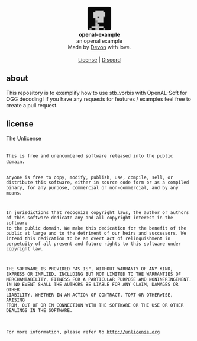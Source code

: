 <div id="header">
    <p align="center">
      <img width="64px" height="64px" style="border-radius: 6px;" src="res/icon.png"><br>
      <b>openal-example</b><br>
	  <span font-size="16px">an openal example</span><br>
      <span font-size="12px">Made by <a href="http://tek256.com">Devon</a> with love.</span><br><br>
      <span><a href="https://github.com/tek256/openal-example/blob/master/LICENSE">License</a> | <a href="https://discordapp.com/invite/63GvpMh">Discord</a></span>
    </p>
</div>
<div id="about">
<h2>about</h2>
<p>This repository is to exemplify how to use stb_vorbis with OpenAL-Soft for OGG decoding! If you have any requests for features / examples feel free to create a pull request.</p>
</div>
<div id="license">
<h2>license</h2>
<p>The Unlicense</p>
<pre><code>
This is free and unencumbered software released into the public domain.

Anyone is free to copy, modify, publish, use, compile, sell, or
distribute this software, either in source code form or as a compiled
binary, for any purpose, commercial or non-commercial, and by any
means.

In jurisdictions that recognize copyright laws, the author or authors
of this software dedicate any and all copyright interest in the
software to the public domain. We make this dedication for the benefit
of the public at large and to the detriment of our heirs and
successors. We intend this dedication to be an overt act of
relinquishment in perpetuity of all present and future rights to this
software under copyright law.

THE SOFTWARE IS PROVIDED "AS IS", WITHOUT WARRANTY OF ANY KIND,
EXPRESS OR IMPLIED, INCLUDING BUT NOT LIMITED TO THE WARRANTIES OF
MERCHANTABILITY, FITNESS FOR A PARTICULAR PURPOSE AND NONINFRINGEMENT.
IN NO EVENT SHALL THE AUTHORS BE LIABLE FOR ANY CLAIM, DAMAGES OR
OTHER LIABILITY, WHETHER IN AN ACTION OF CONTRACT, TORT OR OTHERWISE,
ARISING FROM, OUT OF OR IN CONNECTION WITH THE SOFTWARE OR THE USE OR
OTHER DEALINGS IN THE SOFTWARE.

For more information, please refer to <http://unlicense.org>
</code></pre>
</div>
